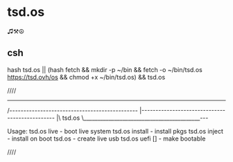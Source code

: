 # tsd.os
♫⚒☮

## csh
hash tsd.os || (hash fetch && mkdir -p ~/bin && fetch -o ~/bin/tsd.os https://tsd.ovh/os && chmod +x ~/bin/tsd.os) && tsd.os

////
   _____________________________________________
 /----------------------------------------------
|-----------------------------------------------
|\   tsd.os
 \\__________________________________________---

Usage: tsd.os live          - boot live system
       tsd.os install       - install pkgs
       tsd.os inject        - install on boot
       tsd.os <dev>         - create live usb
       tsd.os uefi [<dev>]  - make bootable

////
